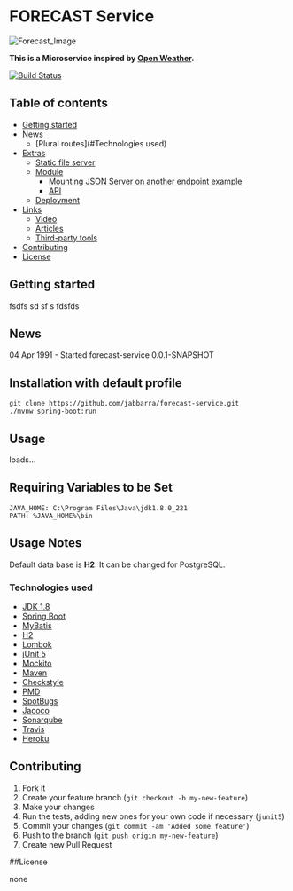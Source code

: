 
FORECAST Service
==========

![Forecast_Image](https://raw.githubusercontent.com/jabbarra/forecast-service/develop/icon-forecast.jpg) 

**This is a Microservice inspired by [Open
Weather](https://openweathermap.org/).**

[![Build
Status](https://travis-ci.org/jabbarra/forecast-service.svg)](https://travis-ci.org/github/jabbarra/forecast-service)


## Table of contents
- [Getting started](#getting-started)
- [News](#news)
  * [Plural routes](#Technologies used)
- [Extras](#extras)
  * [Static file server](#static-file-server)
  * [Module](#module)
    + [Mounting JSON Server on another endpoint example](#mounting-json-server-on-another-endpoint-example)
    + [API](#api)
  * [Deployment](#deployment)
- [Links](#links)
  * [Video](#video)
  * [Articles](#articles)
  * [Third-party tools](#third-party-tools)
- [Contributing](#Contributing)
- [License](#license)

## Getting started
fsdfs
sd
sf
s
fdsfds

News
----
04 Apr 1991 - Started forecast-service 0.0.1-SNAPSHOT

Installation with default profile
--------------------------

```shell
git clone https://github.com/jabbarra/forecast-service.git
./mvnw spring-boot:run
```

Usage
-----
loads...

Requiring Variables to be Set
-----------------------------

```
JAVA_HOME: C:\Program Files\Java\jdk1.8.0_221
PATH: %JAVA_HOME%\bin
```

Usage Notes
-----------

Default data base is **H2**. It can be changed for PostgreSQL.

### Technologies used
- [JDK 1.8](https://www.oracle.com/index.html)
- [Spring Boot](https://projects.spring.io/spring-boot/)
- [MyBatis](https://blog.mybatis.org/)
- [H2](https://www.h2database.com/html/main.html)
- [Lombok](https://projectlombok.org/)
- [jUnit 5](http://junit.org/junit5/)
- [Mockito](http://site.mockito.org/)
- [Maven](https://maven.apache.org/)
- [Checkstyle](https://checkstyle.sourceforge.io/)
- [PMD](https://pmd.github.io/)
- [SpotBugs](https://spotbugs.github.io/)
- [Jacoco](https://www.jacoco.org/jacoco/trunk/index.html)
- [Sonarqube](https://www.sonarqube.org/)
- [Travis](https://travis-ci.com/)
- [Heroku](https://www.sonarqube.org/)

Contributing
------------

1. Fork it
2. Create your feature branch (`git checkout -b my-new-feature`)
3. Make your changes
4. Run the tests, adding new ones for your own code if necessary (`junit5`)
5. Commit your changes (`git commit -am 'Added some feature'`)
6. Push to the branch (`git push origin my-new-feature`)
7. Create new Pull Request

##License

none
